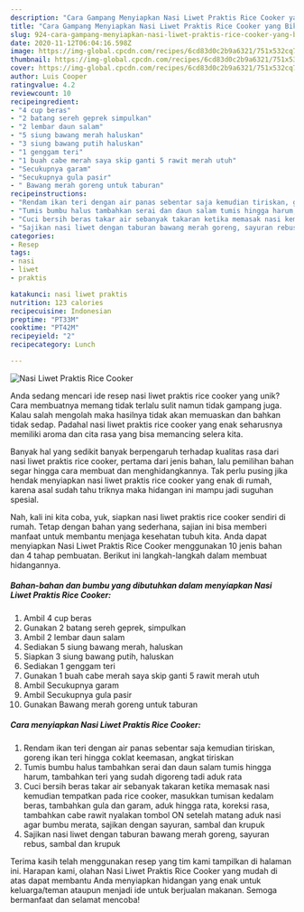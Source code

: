 ```yaml
---
description: "Cara Gampang Menyiapkan Nasi Liwet Praktis Rice Cooker yang Bikin Ngiler"
title: "Cara Gampang Menyiapkan Nasi Liwet Praktis Rice Cooker yang Bikin Ngiler"
slug: 924-cara-gampang-menyiapkan-nasi-liwet-praktis-rice-cooker-yang-bikin-ngiler
date: 2020-11-12T06:04:16.598Z
image: https://img-global.cpcdn.com/recipes/6cd83d0c2b9a6321/751x532cq70/nasi-liwet-praktis-rice-cooker-foto-resep-utama.jpg
thumbnail: https://img-global.cpcdn.com/recipes/6cd83d0c2b9a6321/751x532cq70/nasi-liwet-praktis-rice-cooker-foto-resep-utama.jpg
cover: https://img-global.cpcdn.com/recipes/6cd83d0c2b9a6321/751x532cq70/nasi-liwet-praktis-rice-cooker-foto-resep-utama.jpg
author: Luis Cooper
ratingvalue: 4.2
reviewcount: 10
recipeingredient:
- "4 cup beras"
- "2 batang sereh geprek simpulkan"
- "2 lembar daun salam"
- "5 siung bawang merah haluskan"
- "3 siung bawang putih haluskan"
- "1 genggam teri"
- "1 buah cabe merah saya skip ganti 5 rawit merah utuh"
- "Secukupnya garam"
- "Secukupnya gula pasir"
- " Bawang merah goreng untuk taburan"
recipeinstructions:
- "Rendam ikan teri dengan air panas sebentar saja kemudian tiriskan, goreng ikan teri hingga coklat keemasan, angkat tiriskan"
- "Tumis bumbu halus tambahkan serai dan daun salam tumis hingga harum, tambahkan teri yang sudah digoreng tadi aduk rata"
- "Cuci bersih beras takar air sebanyak takaran ketika memasak nasi kemudian tempatkan pada rice cooker, masukkan tumisan kedalam beras, tambahkan gula dan garam, aduk hingga rata, koreksi rasa, tambahkan cabe rawit nyalakan tombol ON setelah matang aduk nasi agar bumbu merata, sajikan dengan sayuran, sambal dan krupuk"
- "Sajikan nasi liwet dengan taburan bawang merah goreng, sayuran rebus, sambal dan krupuk"
categories:
- Resep
tags:
- nasi
- liwet
- praktis

katakunci: nasi liwet praktis 
nutrition: 123 calories
recipecuisine: Indonesian
preptime: "PT33M"
cooktime: "PT42M"
recipeyield: "2"
recipecategory: Lunch

---
```



![Nasi Liwet Praktis Rice Cooker](https://img-global.cpcdn.com/recipes/6cd83d0c2b9a6321/751x532cq70/nasi-liwet-praktis-rice-cooker-foto-resep-utama.jpg)

Anda sedang mencari ide resep nasi liwet praktis rice cooker yang unik? Cara membuatnya memang tidak terlalu sulit namun tidak gampang juga. Kalau salah mengolah maka hasilnya tidak akan memuaskan dan bahkan tidak sedap. Padahal nasi liwet praktis rice cooker yang enak seharusnya memiliki aroma dan cita rasa yang bisa memancing selera kita.



Banyak hal yang sedikit banyak berpengaruh terhadap kualitas rasa dari nasi liwet praktis rice cooker, pertama dari jenis bahan, lalu pemilihan bahan segar hingga cara membuat dan menghidangkannya. Tak perlu pusing jika hendak menyiapkan nasi liwet praktis rice cooker yang enak di rumah, karena asal sudah tahu triknya maka hidangan ini mampu jadi suguhan spesial.


Nah, kali ini kita coba, yuk, siapkan nasi liwet praktis rice cooker sendiri di rumah. Tetap dengan bahan yang sederhana, sajian ini bisa memberi manfaat untuk membantu menjaga kesehatan tubuh kita. Anda dapat menyiapkan Nasi Liwet Praktis Rice Cooker menggunakan 10 jenis bahan dan 4 tahap pembuatan. Berikut ini langkah-langkah dalam membuat hidangannya.

<!--inarticleads1-->

##### Bahan-bahan dan bumbu yang dibutuhkan dalam menyiapkan Nasi Liwet Praktis Rice Cooker:

1. Ambil 4 cup beras
1. Gunakan 2 batang sereh geprek, simpulkan
1. Ambil 2 lembar daun salam
1. Sediakan 5 siung bawang merah, haluskan
1. Siapkan 3 siung bawang putih, haluskan
1. Sediakan 1 genggam teri
1. Gunakan 1 buah cabe merah saya skip ganti 5 rawit merah utuh
1. Ambil Secukupnya garam
1. Ambil Secukupnya gula pasir
1. Gunakan  Bawang merah goreng untuk taburan




<!--inarticleads2-->

##### Cara menyiapkan Nasi Liwet Praktis Rice Cooker:

1. Rendam ikan teri dengan air panas sebentar saja kemudian tiriskan, goreng ikan teri hingga coklat keemasan, angkat tiriskan
1. Tumis bumbu halus tambahkan serai dan daun salam tumis hingga harum, tambahkan teri yang sudah digoreng tadi aduk rata
1. Cuci bersih beras takar air sebanyak takaran ketika memasak nasi kemudian tempatkan pada rice cooker, masukkan tumisan kedalam beras, tambahkan gula dan garam, aduk hingga rata, koreksi rasa, tambahkan cabe rawit nyalakan tombol ON setelah matang aduk nasi agar bumbu merata, sajikan dengan sayuran, sambal dan krupuk
1. Sajikan nasi liwet dengan taburan bawang merah goreng, sayuran rebus, sambal dan krupuk




Terima kasih telah menggunakan resep yang tim kami tampilkan di halaman ini. Harapan kami, olahan Nasi Liwet Praktis Rice Cooker yang mudah di atas dapat membantu Anda menyiapkan hidangan yang enak untuk keluarga/teman ataupun menjadi ide untuk berjualan makanan. Semoga bermanfaat dan selamat mencoba!
